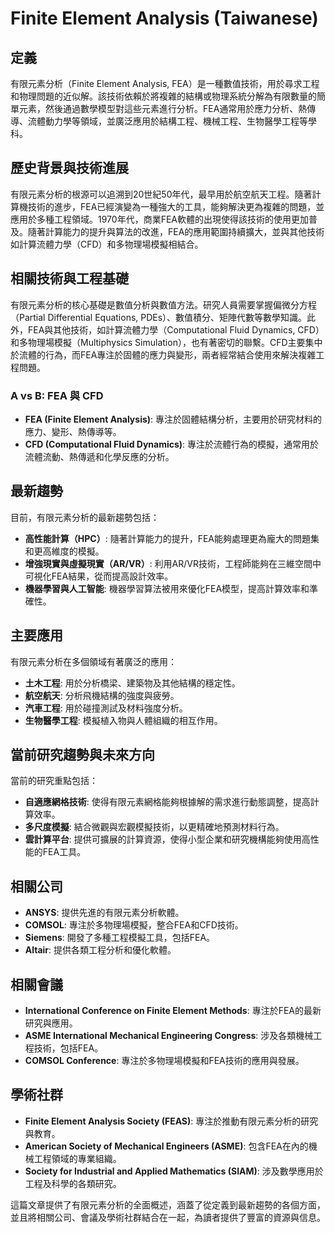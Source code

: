 # Finite Element Analysis (Taiwanese)

## 定義 
有限元素分析（Finite Element Analysis, FEA）是一種數值技術，用於尋求工程和物理問題的近似解。該技術依賴於將複雜的結構或物理系統分解為有限數量的簡單元素，然後通過數學模型對這些元素進行分析。FEA通常用於應力分析、熱傳導、流體動力學等領域，並廣泛應用於結構工程、機械工程、生物醫學工程等學科。

## 歷史背景與技術進展 
有限元素分析的根源可以追溯到20世紀50年代，最早用於航空航天工程。隨著計算機技術的進步，FEA已經演變為一種強大的工具，能夠解決更為複雜的問題，並應用於多種工程領域。1970年代，商業FEA軟體的出現使得該技術的使用更加普及。隨著計算能力的提升與算法的改進，FEA的應用範圍持續擴大，並與其他技術如計算流體力學（CFD）和多物理場模擬相結合。

## 相關技術與工程基礎 
有限元素分析的核心基礎是數值分析與數值方法。研究人員需要掌握偏微分方程（Partial Differential Equations, PDEs）、數值積分、矩陣代數等數學知識。此外，FEA與其他技術，如計算流體力學（Computational Fluid Dynamics, CFD）和多物理場模擬（Multiphysics Simulation），也有著密切的聯繫。CFD主要集中於流體的行為，而FEA專注於固體的應力與變形，兩者經常結合使用來解決複雜工程問題。

### A vs B: FEA 與 CFD
- **FEA (Finite Element Analysis)**: 專注於固體結構分析，主要用於研究材料的應力、變形、熱傳導等。
- **CFD (Computational Fluid Dynamics)**: 專注於流體行為的模擬，通常用於流體流動、熱傳遞和化學反應的分析。

## 最新趨勢 
目前，有限元素分析的最新趨勢包括：
- **高性能計算（HPC）**: 隨著計算能力的提升，FEA能夠處理更為龐大的問題集和更高維度的模擬。
- **增強現實與虛擬現實（AR/VR）**: 利用AR/VR技術，工程師能夠在三維空間中可視化FEA結果，從而提高設計效率。
- **機器學習與人工智能**: 機器學習算法被用來優化FEA模型，提高計算效率和準確性。

## 主要應用 
有限元素分析在多個領域有著廣泛的應用：
- **土木工程**: 用於分析橋梁、建築物及其他結構的穩定性。
- **航空航天**: 分析飛機結構的強度與疲勞。
- **汽車工程**: 用於碰撞測試及材料強度分析。
- **生物醫學工程**: 模擬植入物與人體組織的相互作用。

## 當前研究趨勢與未來方向 
當前的研究重點包括：
- **自適應網格技術**: 使得有限元素網格能夠根據解的需求進行動態調整，提高計算效率。
- **多尺度模擬**: 結合微觀與宏觀模擬技術，以更精確地預測材料行為。
- **雲計算平台**: 提供可擴展的計算資源，使得小型企業和研究機構能夠使用高性能的FEA工具。

## 相關公司 
- **ANSYS**: 提供先進的有限元素分析軟體。
- **COMSOL**: 專注於多物理場模擬，整合FEA和CFD技術。
- **Siemens**: 開發了多種工程模擬工具，包括FEA。
- **Altair**: 提供各類工程分析和優化軟體。

## 相關會議 
- **International Conference on Finite Element Methods**: 專注於FEA的最新研究與應用。
- **ASME International Mechanical Engineering Congress**: 涉及各類機械工程技術，包括FEA。
- **COMSOL Conference**: 專注於多物理場模擬和FEA技術的應用與發展。

## 學術社群 
- **Finite Element Analysis Society (FEAS)**: 專注於推動有限元素分析的研究與教育。
- **American Society of Mechanical Engineers (ASME)**: 包含FEA在內的機械工程領域的專業組織。
- **Society for Industrial and Applied Mathematics (SIAM)**: 涉及數學應用於工程及科學的各類研究。

這篇文章提供了有限元素分析的全面概述，涵蓋了從定義到最新趨勢的各個方面，並且將相關公司、會議及學術社群結合在一起，為讀者提供了豐富的資源與信息。